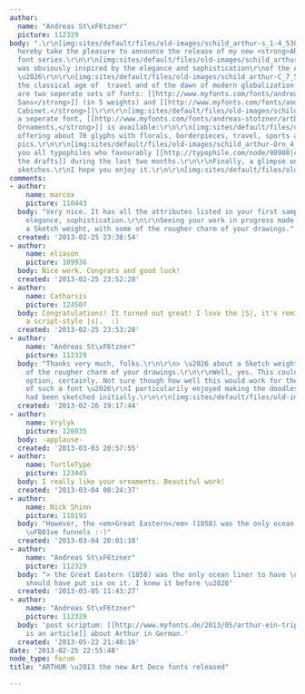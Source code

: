 ```yaml
---
author:
  name: "Andreas St\xF6tzner"
  picture: 112329
body: ".\r\n[img:sites/default/files/old-images/schild_arthur-s_1-4_5300.png]\r\n\r\n[img:sites/default/files/old-images/schild_arthur-C_5_5163.png]\r\n\r\n[img:sites/default/files/old-images/schild_arthur-C_8_5156.png]\r\n\r\nI
  hereby take the pleasure to announce the release of my new <strong>ARTHUR</strong>
  font series.\r\n\r\n[img:sites/default/files/old-images/schild_arthur-s_1-1a_5289.png]\r\n\r\nIt
  was obviously inspired by the elegance and sophistication\r\nof the Art Deco era
  \u2026\r\n\r\n[img:sites/default/files/old-images/schild_arthur-C_7_5370.png]\r\n\r\n\u2026
  the classical age of  travel and of the dawn of modern globalization.\r\n\r\n[img:sites/default/files/old-images/schild_arthur-C_6a_5723.png]\r\n\r\nThere
  are two seperate sets of fonts: [[http://www.myfonts.com/fonts/andreas-stotzner/arthur-sans/|<strong>Arthur
  Sans</strong>]] (in 5 weights) and [[http://www.myfonts.com/fonts/andreas-stotzner/arthur-cabinet/|<strong>Arthur
  Cabinet.</strong>]]\r\n\r\n[img:sites/default/files/old-images/schild_arthur-C_3b_4840.png]\r\n\r\nAdditionally,
  a seperate font, [[http://www.myfonts.com/fonts/andreas-stotzner/arthur-ornaments/|<strong>Arthur
  Ornaments,</strong>]] is available:\r\n\r\n[img:sites/default/files/old-images/schild_arthur-s_1-6_6612.png]\r\n\u2026
  offering about 70 glyphs with florals, borderpieces, travel, sports and lifestyle
  pics.\r\n\r\n[img:sites/default/files/old-images/schild_arthur-Orn_4_5726.png]\r\n\r\n[img:sites/default/files/old-images/schild_arthur-Orn_5_3962.png]\r\n\r\nThank
  you all typophiles who favourably [[http://typophile.com/node/98908|commented on
  the drafts]] during the last two months.\r\n\r\nFinally, a glimpse on some preceding
  sketches.\r\nI hope you enjoy it.\r\n\r\n[img:sites/default/files/old-images/arthurentw_sw_m_1_5657.png]\r\n[img:sites/default/files/old-images/arthurentw_sw_m_2_3457.png]\r\n[img:sites/default/files/old-images/arthurentw_sw_m_8_3462.png]\r\n[img:sites/default/files/old-images/schild_arthur-Orn_1A_5778.png]"
comments:
- author:
    name: marcox
    picture: 110443
  body: "Very nice. It has all the attributes listed in your first sample: Stylishness,
    elegance, sophistication.\r\n\r\nSeeing your work in progress made me wonder about
    a Sketch weight, with some of the rougher charm of your drawings."
  created: '2013-02-25 23:38:54'
- author:
    name: eliason
    picture: 109936
  body: Nice work. Congrats and good luck!
  created: '2013-02-25 23:52:28'
- author:
    name: Catharsis
    picture: 124507
  body: Congratulations! It turned out great! I love the |S|, it's reminiscent of
    a script-style |s|.  :)
  created: '2013-02-25 23:53:28'
- author:
    name: "Andreas St\xF6tzner"
    picture: 112329
  body: "Thanks very much, folks.\r\n\r\n> \u2026 about a Sketch weight, with some
    of the rougher charm of your drawings.\r\n\r\nWell, yes. This could be another
    option, certainly. Not sure though how well this would work for the entire scope
    of such a font \u2026\r\nI particularily enjoyed making the doodles. Many of them
    had been sketched initially.\r\n\r\n[img:sites/default/files/old-images/arthurentw_sw_m_5_4847.png]"
  created: '2013-02-26 19:17:44'
- author:
    name: Vrylyk
    picture: 126035
  body: -applause-
  created: '2013-03-03 20:57:55'
- author:
    name: TurtleType
    picture: 123445
  body: I really like your ornaments. Beautiful work!
  created: '2013-03-04 00:24:37'
- author:
    name: Nick Shinn
    picture: 110193
  body: "However, the <em>Great Eastern</em> (1858) was the only ocean liner to have
    \uFB01ve funnels :-)"
  created: '2013-03-04 20:01:18'
- author:
    name: "Andreas St\xF6tzner"
    picture: 112329
  body: "> the Great Eastern (1858) was the only ocean liner to have \uFB01ve funnels\r\n\r\nI
    should have put six on it. I knew it before \u2026"
  created: '2013-03-05 11:43:27'
- author:
    name: "Andreas St\xF6tzner"
    picture: 112329
  body: 'post scriptum: [[http://www.myfonts.de/2013/05/arthur-ein-triplett-im-stil-des-art-deco/|here
    is an article]] about Arthur in German.'
  created: '2013-05-22 21:40:16'
date: '2013-02-25 22:55:48'
node_type: forum
title: "ARTHUR \u2013 the new Art Deco fonts released"

---
```

